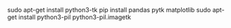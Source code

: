 sudo apt-get install python3-tk
pip install pandas pytk matplotlib
sudo apt-get install python3-pil python3-pil.imagetk